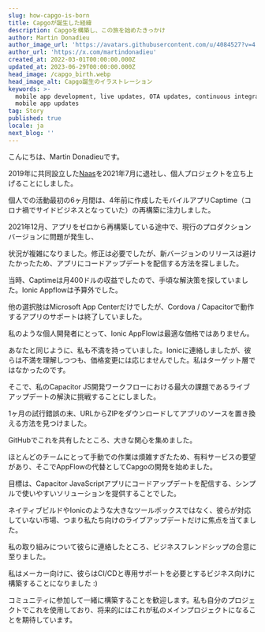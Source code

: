 ```yaml
---
slug: how-capgo-is-born
title: Capgoが誕生した経緯
description: Capgoを構築し、この旅を始めたきっかけ
author: Martin Donadieu
author_image_url: 'https://avatars.githubusercontent.com/u/4084527?v=4'
author_url: 'https://x.com/martindonadieu'
created_at: 2022-03-01T00:00:00.000Z
updated_at: 2023-06-29T00:00:00.000Z
head_image: /capgo_birth.webp
head_image_alt: Capgo誕生のイラストレーション
keywords: >-
  mobile app development, live updates, OTA updates, continuous integration,
  mobile app updates
tag: Story
published: true
locale: ja
next_blog: ''
---
```

こんにちは、Martin Donadieuです。

2019年に共同設立した[Naas](https://naas.ai/)を2021年7月に退社し、個人プロジェクトを立ち上げることにしました。

個人での活動最初の6ヶ月間は、4年前に作成したモバイルアプリCaptime（コロナ禍でサイドビジネスとなっていた）の再構築に注力しました。

2021年12月、アプリをゼロから再構築している途中で、現行のプロダクションバージョンに問題が発生し、

状況が複雑になりました。修正は必要でしたが、新バージョンのリリースは避けたかったため、アプリにコードアップデートを配信する方法を探しました。

当時、Captimeは月400ドルの収益でしたので、手頃な解決策を探していました。Ionic Appflowは予算外でした。

他の選択肢はMicrosoft App Centerだけでしたが、Cordova / Capacitorで動作するアプリのサポートは終了していました。

私のような個人開発者にとって、Ionic AppFlowは最適な価格ではありません。

あなたと同じように、私も不満を持っていました。Ionicに連絡しましたが、彼らは不満を理解しつつも、価格変更には応じませんでした。私はターゲット層ではなかったのです。

そこで、私のCapacitor JS開発ワークフローにおける最大の課題であるライブアップデートの解決に挑戦することにしました。

1ヶ月の試行錯誤の末、URLからZIPをダウンロードしてアプリのソースを置き換える方法を見つけました。

GitHubでこれを共有したところ、大きな関心を集めました。

ほとんどのチームにとって手動での作業は煩雑すぎたため、有料サービスの要望があり、そこでAppFlowの代替としてCapgoの開発を始めました。

目標は、Capacitor JavaScriptアプリにコードアップデートを配信する、シンプルで使いやすいソリューションを提供することでした。

ネイティブビルドやIonicのような大きなツールボックスではなく、彼らが対応していない市場、つまり私たち向けのライブアップデートだけに焦点を当てました。

私の取り組みについて彼らに連絡したところ、ビジネスフレンドシップの合意に至りました。

私はメーカー向けに、彼らはCI/CDと専用サポートを必要とするビジネス向けに構築することになりました :)

コミュニティに参加して一緒に構築することを歓迎します。私も自分のプロジェクトでこれを使用しており、将来的にはこれが私のメインプロジェクトになることを期待しています。
